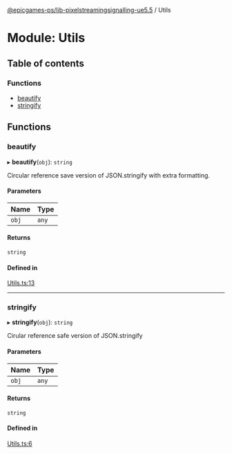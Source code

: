 [@epicgames-ps/lib-pixelstreamingsignalling-ue5.5](../README.md) / Utils

# Module: Utils

## Table of contents

### Functions

- [beautify](Utils.md#beautify)
- [stringify](Utils.md#stringify)

## Functions

### beautify

▸ **beautify**(`obj`): `string`

Circular reference save version of JSON.stringify with extra formatting.

#### Parameters

| Name | Type |
| :------ | :------ |
| `obj` | `any` |

#### Returns

`string`

#### Defined in

[Utils.ts:13](https://github.com/mcottontensor/PixelStreamingInfrastructure/blob/2412e3a/Signalling/src/Utils.ts#L13)

___

### stringify

▸ **stringify**(`obj`): `string`

Cirular reference safe version of JSON.stringify

#### Parameters

| Name | Type |
| :------ | :------ |
| `obj` | `any` |

#### Returns

`string`

#### Defined in

[Utils.ts:6](https://github.com/mcottontensor/PixelStreamingInfrastructure/blob/2412e3a/Signalling/src/Utils.ts#L6)
